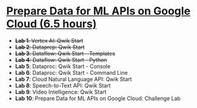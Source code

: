 # [Prepare Data for ML APIs on Google Cloud (6.5 hours)](https://www.cloudskillsboost.google/paths/17/course_templates/631)

- ~~**Lab 1**: Vertex AI: Qwik Start~~
- ~~**Lab 2**: Dataprep: Qwik Start~~
- ~~**Lab 3**: Dataflow: Qwik Start - Templates~~
- ~~**Lab 4**: Dataflow: Qwik Start - Python~~
- **Lab 5**: Dataproc: Qwik Start - Console
- **Lab 6**: Dataproc: Qwik Start - Command Line
- **Lab 7**: Cloud Natural Language API: Qwik Start
- **Lab 8**: Speech-to-Text API: Qwik Start
- **Lab 9**: Video Intelligence: Qwik Start
- **Lab 10**: Prepare Data for ML APIs on Google Cloud: Challenge Lab
